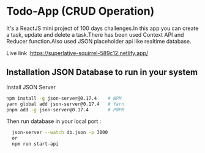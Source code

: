 
# Todo-App (CRUD Operation)

It's a ReactJS mini project of 100 days challenges.In this app you can create a task, update and delete a task.There has been used Context API and Reducer function.Also used JSON placeholder api like realtime database. 

Live link :https://superlative-squirrel-589c12.netlify.app/



## Installation JSON Database to run in your system

Install JSON Server
```bash
npm install -g json-server@0.17.4    # NPM
yarn global add json-server@0.17.4   # Yarn
pnpm add -g json-server@0.17.4       # PNPM
```

Then run database in your local port : 
```bash
  json-server --watch db.json -p 3000
  or
  npm run start-api
  
```
    
